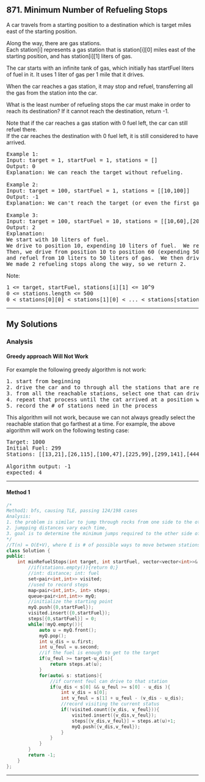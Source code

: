 ## 871. Minimum Number of Refueling Stops

A car travels from a starting position to a destination which is target miles east of the starting position.

Along the way, there are gas stations.  
Each station[i] represents a gas station that is station[i][0] miles east of the starting position, and has station[i][1] liters of gas.

The car starts with an infinite tank of gas, which initially has startFuel liters of fuel in it.  It uses 1 liter of gas per 1 mile that it drives.

When the car reaches a gas station, it may stop and refuel, transferring all the gas from the station into the car.

What is the least number of refueling stops the car must make in order to reach its destination?  If it cannot reach the destination, return -1.

Note that if the car reaches a gas station with 0 fuel left, the car can still refuel there.  
If the car reaches the destination with 0 fuel left, it is still considered to have arrived.

 
<pre>
Example 1:
Input: target = 1, startFuel = 1, stations = []
Output: 0
Explanation: We can reach the target without refueling.

Example 2:
Input: target = 100, startFuel = 1, stations = [[10,100]]
Output: -1
Explanation: We can't reach the target (or even the first gas station).

Example 3:
Input: target = 100, startFuel = 10, stations = [[10,60],[20,30],[30,30],[60,40]]
Output: 2
Explanation: 
We start with 10 liters of fuel.
We drive to position 10, expending 10 liters of fuel.  We refuel from 0 liters to 60 liters of gas.
Then, we drive from position 10 to position 60 (expending 50 liters of fuel),
and refuel from 10 liters to 50 liters of gas.  We then drive to and reach the target.
We made 2 refueling stops along the way, so we return 2.
</pre> 

Note:
<pre>
1 <= target, startFuel, stations[i][1] <= 10^9
0 <= stations.length <= 500
0 < stations[0][0] < stations[1][0] < ... < stations[stations.length-1][0] < target
</pre>

----------------------------------------------------------------------------------------------

## My Solutions

### Analysis
#### Greedy approach Will Not Work

For example the following greedy algorithm is not work:
<pre>
1. start from beginning
2. drive the car and to through all the stations that are reachable with the current car location and fuel amount
3. from all the reachable stations, select one that can drive farthest and respeat 2 above
4. repeat that process until the cat arrived at a position where target could be reached with the fuel amount left
5. record the # of stations need in the process
</pre>

This algorithm will not work, because we can not always greadly select the reachable station that go farthest at a time.
For example, the above algorithm will work on the following testing case:
<pre>
Target: 1000
Initial Fuel: 299
Stations: [[13,21],[26,115],[100,47],[225,99],[299,141],[444,198],[608,190],[636,157],[647,255],[841,123]]

Algorithm output: -1
expected: 4
</pre>
---------------------------------------------------------------------------------------------------------------

#### Method 1

```c++
/*
Method1: bfs, causing TLE, passing 124/198 cases
Analysis:
1. the problem is similar to jump through rocks from one side to the other side of a river
2. jumpping distances vary each time,
3. goal is to determine the minimum jumps required to the other side of the river
*/
//T(n) = O(E+V), where E is # of possible ways to move between stations, V is # of possible status of the car
class Solution {
public:
    int minRefuelStops(int target, int startFuel, vector<vector<int>>& stations) {
        //if(stations.empty()){return 0;}
        //int: distance; int: fuel
        set<pair<int,int>> visited;
        //used to record steps
        map<pair<int,int>, int> steps;
        queue<pair<int,int>> myQ;
        //initialize the starting point
        myQ.push({0,startFuel});
        visited.insert({0,startFuel});
        steps[{0,startFuel}] = 0;
        while(!myQ.empty()){
            auto u = myQ.front();
            myQ.pop();
            int u_dis = u.first;
            int u_feul = u.second;
            //if the fuel is enough to get to the target
            if(u_feul >= target-u_dis){
                return steps.at(u);
            }
            for(auto& s: stations){
                //if current feul can drive to that station
                if(u_dis < s[0] && u_feul >= s[0] - u_dis ){
                    int v_dis = s[0];
                    int v_feul = s[1] + u_feul - (v_dis - u_dis);
                    //record visiting the current status
                    if(!visited.count({v_dis, v_feul})){
                        visited.insert({v_dis,v_feul});
                        steps[{v_dis,v_feul}] = steps.at(u)+1;
                        myQ.push({v_dis,v_feul});
                    }
                }
            }
        }   
        return -1;
    }
};
```

---------------------------------------------------------------------------------
